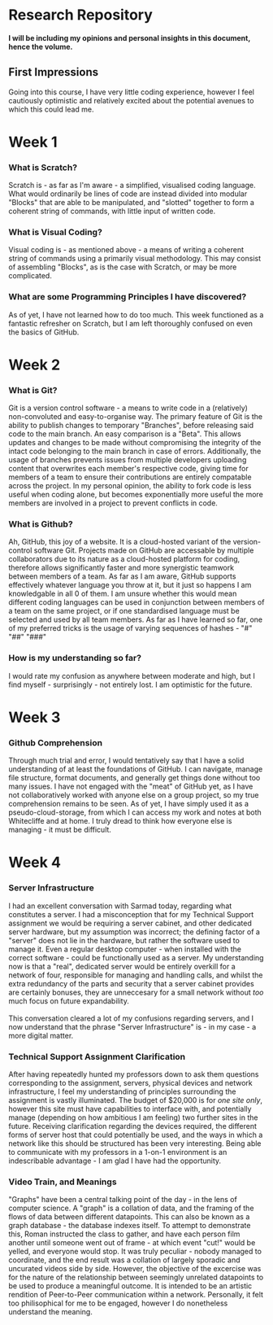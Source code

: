 # Research Repository 

#### I will be including my opinions and personal insights in this document, hence the volume.
 
 
 
## First Impressions
Going into this course, I have very little coding experience, however I feel cautiously optimistic and relatively excited about the potential avenues to which this could lead me.
 
 
# Week 1

### What is Scratch?
Scratch is - as far as I'm aware - a simplified, visualised coding language. What would ordinarily be lines of code are instead divided into modular "Blocks" that are able to be manipulated, and "slotted" together to form a coherent string of commands, with little input of written code.

### What is Visual Coding?
Visual coding is - as mentioned above - a means of writing a coherent string of commands using a primarily visual methodology. This may consist of assembling "Blocks", as is the case with Scratch, or may be more complicated.

### What are some Programming Principles I have discovered?
As of yet, I have not learned how to do too much. This week functioned as a fantastic refresher on Scratch, but I am left thoroughly confused on even the basics of GitHub.



# Week 2

### What is Git?
Git is a version control software - a means to write code in a (relatively) non-convoluted and easy-to-organise way. The primary feature of Git is the ability to publish changes to temporary "Branches", before releasing said code to the main branch. An easy comparison is a "Beta". This allows updates and changes to be made without compromising the integrity of the intact code belonging to the main branch in case of errors.
Additionally, the usage of branches prevents issues from multiple developers uploading content that overwrites each member's respective code, giving time for members of a team to ensure their contributions are entirely compatable across the project. In my personal opinion, the ability to fork code is less useful when coding alone, but becomes exponentially more useful the more members are involved in a project to prevent conflicts in code.

### What is Github?
Ah, GitHub, this joy of a website. It is a cloud-hosted variant of the version-control software Git. Projects made on GitHub are accessable by multiple collaborators due to its nature as a cloud-hosted platform for coding, therefore allows significantly faster and more synergistic teamwork between members of a team. As far as I am aware, GitHub supports effectively whatever language you throw at it, but it just so happens I am knowledgable in all 0 of them. I am unsure whether this would mean different coding languages can be used in conjunction between members of a team on the same project, or if one standardised language must be selected and used by all team members. As far as I have learned so far, one of my preferred tricks is the usage of varying sequences of hashes - "#" "##" "###"

### How is my understanding so far?
I would rate my confusion as anywhere between moderate and high, but I find myself - surprisingly - not entirely lost. I am optimistic for the future.

# Week 3

### Github Comprehension
Through much trial and error, I would tentatively say that I have a solid understanding of at least the foundations of GitHub. I can navigate, manage file structure, format documents, and generally get things done without too many issues. I have not engaged with the "meat" of GitHub yet, as I have not collaboratively worked with anyone else on a group project, so my true comprehension remains to be seen. As of yet, I have simply used it as a pseudo-cloud-storage, from which I can access my work and notes at both Whitecliffe and at home. I truly dread to think how everyone else is managing - it must be difficult.

# Week 4

### Server Infrastructure
I had an excellent conversation with Sarmad today, regarding what constitutes a server. I had a misconception that for my Technical Support assignment we would be requiring a server cabinet, and other dedicated server hardware, but my assumption was incorrect; the defining factor of a "server" does not lie in the hardware, but rather the software used to manage it. Even a regular desktop computer - when installed with the correct software - could be functionally used as a server. My understanding now is that a "real", dedicated server would be entirely overkill for a network of four, responsible for managing and handling calls, and whilst the extra redundancy of the parts and security that a server cabinet provides are certainly bonuses, they are unneccesary for a small network without *too* much focus on future expandability. <br><br>This conversation cleared a lot of my confusions regarding servers, and I now understand that the phrase "Server Infrastructure" is - in my case - a more digital matter.

### Technical Support Assignment Clarification
After having repeatedly hunted my professors down to ask them questions corresponding to the assignment, servers, physical devices and network infrastructure, I feel my understanding of principles surrounding the assignment is vastly illuminated. The budget of $20,000 is for *one site only*, however this site must have capabilities to interface with, and potentially manage (depending on how ambitious I am feeling) two further sites in the future. Receiving clarification regarding the devices required, the different forms of server host that could potentially be used, and the ways in which a network like this should be structured has been very interesting. Being able to communicate with my professors in a 1-on-1 environment is an indescribable advantage - I am glad I have had the opportunity.

### Video Train, and Meanings
"Graphs" have been a central talking point of the day - in the lens of computer science. A "graph" is a collation of data, and the framing of the flows of data between different datapoints. This can also be known as a graph database - the database indexes itself. To attempt to demonstrate this, Roman instructed the class to gather, and have each person film another until someone went out of frame - at which event "cut!" would be yelled, and everyone would stop. It was truly peculiar - nobody managed to coordinate, and the end result was a collation of largely sporadic and uncurated videos side by side. However, the objective of the excercise was for the nature of the relationship between seemingly unrelated datapoints to be used to produce a meaningful outcome. It is intended to be an artistic rendition of Peer-to-Peer communication within a network. Personally, it felt too philisophical for me to be engaged, however I do nonetheless understand the meaning.
